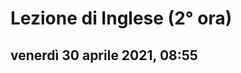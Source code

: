 # Lezione di Inglese (2° ora)

## venerdì 30 aprile 2021, 08:55


<!--stackedit_data:
eyJoaXN0b3J5IjpbMTM3MDM4MjQyMV19
-->
